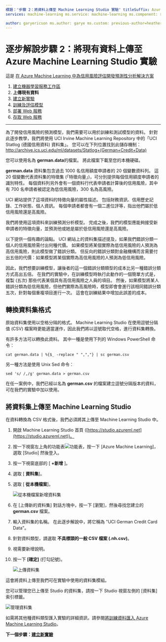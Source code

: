 ```yaml
---
標題：'步驟 2：將資料上傳至 Machine Learning Studio 實驗' titleSuffix: Azure Machine Learning Studio description:'開發預測性解決方案逐步解說的步驟 2：將儲存的公用資料上傳至 Azure Machine Learning Studio。'
services: machine-learning ms.service: machine-learning ms.component: studio ms.topic: article

author: garyericson ms.author: garye ms.custom: previous-author=heatherbshapiro, previous-ms.author=hshapiro ms.date:2017/03/23
---
```

# <a name="walkthrough-step-2-upload-existing-data-into-an-azure-machine-learning-studio-experiment"></a>逐步解說步驟 2：將現有資料上傳至 Azure Machine Learning Studio 實驗
這是 [在 Azure Machine Learning 中為信用風險評估開發預測性分析解決方案](walkthrough-develop-predictive-solution.md)

1. [建立機器學習服務工作區](walkthrough-1-create-ml-workspace.md)
2. **上傳現有資料**
3. [建立新實驗](walkthrough-3-create-new-experiment.md)
4. [訓練及評估模型](walkthrough-4-train-and-evaluate-models.md)
5. [部署 Web 服務](walkthrough-5-publish-web-service.md)
6. [存取 Web 服務](walkthrough-6-access-web-service.md)

- - -
為了開發信用風險的預測模型，我們需要可以用於訓練和測試模型的資料。 針對此逐步教學，我們將使用 UCI Irvine Machine Learning Repository 中的「UCI Statlog (德國信用資料) 資料集」。 您可以在下列位置找到此儲存機制：  
<a href="http://archive.ics.uci.edu/ml/datasets/Statlog+(German+Credit+Data)">http://archive.ics.uci.edu/ml/datasets/Statlog+(German+Credit+Data)</a>

您可以使用名為 **german.data**的檔案。 將此檔案下載至您的本機硬碟。  

**german.data** 資料集包含過去 1000 名信用額度申請者的 20 個變數資料列。 這 20 個變數代表資料集的特徵集 (「特徵向量」)，可分別提供每個信用額度申請者的識別特性。 每個資料列另外會有一個資料行代表申請者計算後的信用風險，其中有 700 名申請者被認定為低信用風險，300 名為高風險。

UCI 網站提供了這項資料的特徵向量的屬性描述。 包括財務資訊、信用歷史記錄、工作狀態、個人資訊。 每個申請者都會有一個二進位評等，指出他們屬於低信用風險還是高風險。 

我們將使用這項資料來訓練預測分析模型。 完成之後，我們的模型應能夠接受新申請者的特徵向量，並預測他或她是屬於低信用風險還是高風險。  

以下提供一個有趣的論點。 UCI 網站上的資料集描述提及，如果我們錯誤分類一個人的信用風險需付出何種代價。
如果模型將某個實際為低信用風險的人預測為高信用風險，則此模型做了錯誤分類。
但反向的錯誤分類對金融機構而言需要付出五倍的代價：如果模型將某個實際為高信用風險的人預測為低信用風險。

因此，我們想要訓練模型，讓後者的這一個錯誤分類類型的成本比另一種錯誤分類方式高出五倍。
在我們的實驗中，在訓練模型時執行此動作的一個簡單方式是，複製 (五次) 那些代表某個具有高信用風險之人員的項目。 然後，如果模型將某人錯誤分類為低信用風險，但他們實際為高風險時，模型即會會進行該相同錯誤分類五次，針對每個重複項目進行一次。 這會在訓練結果中增加此誤差的成本。


## <a name="convert-the-dataset-format"></a>轉換資料集格式
原始資料集使用以空格分隔的格式。 Machine Learning Studio 在使用逗號分隔值 (CSV) 檔案時更能適當運作，因此我們將以逗號取代空格，進行資料集轉換。  

有許多方法可以轉換此資料。 其中一種是使用下列的 Windows PowerShell 命令：   

    cat german.data | %{$_ -replace " ",","} | sc german.csv  

另一種方法是使用 Unix Sed 命令：  

    sed 's/ /,/g' german.data > german.csv  

在任一案例中，我們已經以名為 **german.csv** 的檔案建立逗號分隔版本的資料，可在我們的實驗中加以使用。

## <a name="upload-the-dataset-to-machine-learning-studio"></a>將資料集上傳至 Machine Learning Studio
在資料轉換為 CSV 格式後，我們必須將其上傳至 Machine Learning Studio 中。 

1. 開啟 Machine Learning Studio 首頁 ([https://studio.azureml.net](https://studio.azureml.net))。 

2. 按一下視窗左上角的功能表![功能表][1]，按一下 [Azure Machine Learning]，選取 [Studio] 然後登入。

3. 按一下視窗底部的 [ **+新增** ]。

4. 選取 [ **資料集**]。

5. 選取 [ **從本機檔案**]。

    ![從本機檔案新增資料集][2]

6. 在 [上傳新的資料集] 對話方塊中，按一下 [瀏覽]，然後尋找您建立的 **german.csv** 檔案。

7. 輸入資料集的名稱。 在此逐步解說中，將它稱為 "UCI German Credit Card Data"。

8. 針對資料類型，請選取 **不具標頭的一般 CSV 檔案 (.nh.csv)**。

9. 視需要新增說明。

10. 按一下 **[確定]** \(打勾記號)。  

    ![上傳資料集][3]

這會將資料上傳至我們可在實驗中使用的資料集模組。

您可以管理您已上傳至 Studio 的資料集，請按一下 Studio 視窗左側的 [資料集] 索引標籤。

![管理資料集][4]

如需將其他種資料類型匯入實驗的詳細資訊，請參閱[將訓練資料匯入 Azure Machine Learning Studio](import-data.md)。

**下一個步驟：[建立新實驗](walkthrough-3-create-new-experiment.md)**

[1]: media/walkthrough-2-upload-data/menu.png
[2]: media/walkthrough-2-upload-data/add-dataset.png
[3]: media/walkthrough-2-upload-data/upload-dataset.png
[4]: media/walkthrough-2-upload-data/dataset-list.png
